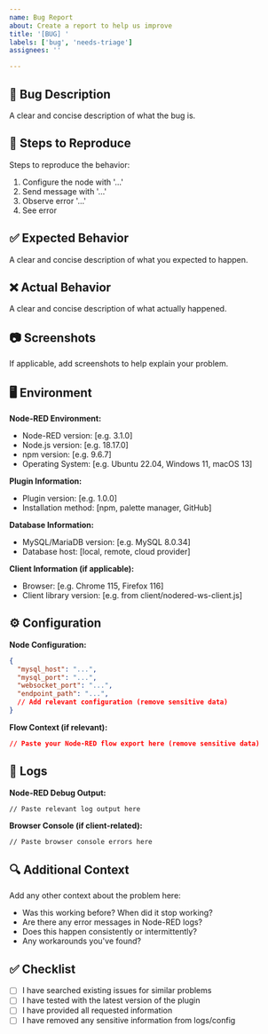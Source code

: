 ```yaml
---
name: Bug Report
about: Create a report to help us improve
title: '[BUG] '
labels: ['bug', 'needs-triage']
assignees: ''

---
```


## 🐛 Bug Description

A clear and concise description of what the bug is.

## 🔄 Steps to Reproduce

Steps to reproduce the behavior:

1. Configure the node with '...'
2. Send message with '...'
3. Observe error '...'
4. See error

## ✅ Expected Behavior

A clear and concise description of what you expected to happen.

## ❌ Actual Behavior

A clear and concise description of what actually happened.

## 📷 Screenshots

If applicable, add screenshots to help explain your problem.

## 🖥️ Environment

**Node-RED Environment:**
- Node-RED version: [e.g. 3.1.0]
- Node.js version: [e.g. 18.17.0]
- npm version: [e.g. 9.6.7]
- Operating System: [e.g. Ubuntu 22.04, Windows 11, macOS 13]

**Plugin Information:**
- Plugin version: [e.g. 1.0.0]
- Installation method: [npm, palette manager, GitHub]

**Database Information:**
- MySQL/MariaDB version: [e.g. MySQL 8.0.34]
- Database host: [local, remote, cloud provider]

**Client Information (if applicable):**
- Browser: [e.g. Chrome 115, Firefox 116]
- Client library version: [e.g. from client/nodered-ws-client.js]

## ⚙️ Configuration

**Node Configuration:**
```json
{
  "mysql_host": "...",
  "mysql_port": "...",
  "websocket_port": "...",
  "endpoint_path": "...",
  // Add relevant configuration (remove sensitive data)
}
```

**Flow Context (if relevant):**
```json
// Paste your Node-RED flow export here (remove sensitive data)
```

## 📝 Logs

**Node-RED Debug Output:**
```
// Paste relevant log output here
```

**Browser Console (if client-related):**
```
// Paste browser console errors here
```

## 🔍 Additional Context

Add any other context about the problem here:

- Was this working before? When did it stop working?
- Are there any error messages in Node-RED logs?
- Does this happen consistently or intermittently?
- Any workarounds you've found?

## ✅ Checklist

- [ ] I have searched existing issues for similar problems
- [ ] I have tested with the latest version of the plugin
- [ ] I have provided all requested information
- [ ] I have removed any sensitive information from logs/config
